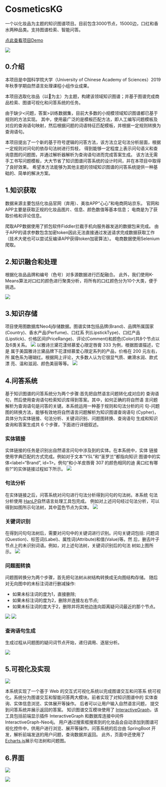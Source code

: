 # CosmeticsKG
一个以化妆品为主题的知识图谱项目。目前包含3000节点，15000边，口红和香水两种品类。支持图谱检索、智能问答。

[点此查看项目Demo](http://60.205.227.226:8080/CosmeticsKG-Web/)

![](images/exampleKG.jpg)
## 0.介绍
本项目是中国科学院大学（University of Chinese Academy of Sciences）2019年秋季学期自然语言处理课程小组作业成果。

本项目选取化妆品（以💄为主）为主题，构建该领域知识图谱；并基于图谱完成商品检索、图谱可视化和问答系统的任务。

由于缺少<问题，答案>训练数据集，目前大多数的小规模领域知识图谱都已基于规则的方法实现。
其中，使用最广泛的是模板匹配方法，即人工编写问题模板及对应的查询语句映射，然后根据问题的词语特征匹配模板，并根据一定规则转换为查询语句。

本项目提出了一个新的基于符号逻辑的问答方法，该方法立足句法分析层面，根据一定规则对问句的依存句法树进行剪枝，
得到能够一定程度上表示问句语义和查询意图的问题图，并通过解析器解析为查询语句进而完成答案生成。
该方法无需手工书写问题模板，大大节省了知识图谱问答系统的设计时间，并在本项目中取得了良好效果。
希望本方法能够为其他主题的领域知识图谱的问答系统提供一种基础的、简单的解决方案。

## 1.知识获取
数据来源主要包括化妆品官网（弃用）、美妆APP“心心”和电商网站京东。
官网和APP主要是获取正规的化妆品图片、信息、颜色数值等基本信息；
电商是为了获取价格和评论信息。

爬取APP数据使用了抓包软件Fiddler拦截手机向服务器发送的数据包来完成。
由于APP的请求参数包含加密token因此无法直接通过发送请求完成数据获取工作（技术大佬也可以尝试反编译APP获得token加密算法）。
电商数据使用Selenium爬取。
## 2.知识融合和处理
根据化妆品品牌和编号（色号）对多源数据进行匹配融合。
此外，我们使用K-Means算法对口红的颜色进行聚类分析，将所有的口红颜色分为10个大类，便于挑选。

![](images/color.png)

## 3.知识存储
项目使用图数据库Neo4j存储数据。图谱实体包括品牌(Brand)、品牌所属国家(Country)、香水产品(Perfume)、口红系 列(LipstickType)、口红产品(Lipstick)、价格区间(PriceRange)、评论(Comment)和颜色(Color)共8个节点以及6类关系。
![](images/schema.png)
以雅诗兰黛花漾倾慕爱心限定唇膏 333 为例，根据图谱描述，它是 属于美国雅诗兰黛品牌下花漾倾慕爱心限定系列的产品，价格在 200 元左右，所 属色系为珊瑚红。根据网上评论，大多数人认为它很显气质、嫩滑水润、款式漂 亮、温和滋润、颜色美丽等等。
![](images/example.png)
## 4.问答系统
基于知识图谱的问答系统分为两个步骤:首先把自然语言问题转化成对应的
查询语句，然后使用查询语句检索知识库得到答案。其中，如何正确的将自然语 言问题解析为查询语句是问答的关键。本系统运用一种基于规则和句法分析的问 句-问题图的转换方法，能够有效地将自然语言问题解析为知识图谱查询语句 (Cypher)，具体分为实体链接、句法分析、关键词识别、问题图转换、查询语句 生成和知识查询和答案生成共 6 个步骤，下面进行详细叙述。
### 实体链接
实体链接的任务是识别出自然语言问句中涉及到的实体。在本系统中，实体
链接使用字典匹配的方式完成。例如对于文本“YSL”和“圣罗兰”都指向知识 图谱中的实体<label=“Brand”, id=1>。例句“和小羊皮唇膏 307 的颜色相同的迪 奥口红有哪些?”的实体链接过程如下所示。
![](images/question.png)
### 句法分析
在实体链接之后，问答系统对问句进行句法分析得到问句的句法树。本系统
句法分析使用 [HanLP](https://github.com/hankcs/hanlp)自然语言处理工具包完成。 例如对上述问句经过句法分析，可以得到如图所示句法树，其中蓝色节点为实体。
![](images/tree1.png)
### 关键词识别
在得到问句句法树后，需要对问句中的关键词进行识别。问句关键词包括: 问题词(Question)、标签词(Label)、属性词(Attribute)和值(Value)等。然 后，删去叶子节点上的未识别词语。例如，对上述句法树，关键词识别后的句法 树如上图所示。
![](images/tree2.png)
### 问题图转换
问题图转换分为两个步骤，首先把句法树从树结构转换成无向图结构存储。 随后对无向图中的未标注词进行删减操作:
+ 如果未标注词的度为1，直接删除;
+ 如果未标注词的度为2，删除并连接左右节点;
+ 如果未标注词的度大于2，删除并将其他边连向距离疑问词最近的那个节点。

![](images/graph.png)
![](images/graph2.png)

### 查询语句生成
生成过程从问题图的疑问词节点开始，递归调用、逐层分析。

![](images/cypher.png)

## 5.可视化及实现

![](images/web.png)

本系统实现了一个基于 Web 的交互式可视化系统以完成图谱交互和问答系
统可视化。系统分为图谱交互和智能问答两大模块。前者实现了对知识图谱中的 实体查询、实体信息浏览、实体展开等操作。
后者可以让用户输入自然语言问题， 提交到问答系统并展示返回的答案。
知识图谱交互模块使用了 [InteractiveGraph](https://github.com/grapheco/InteractiveGraph)，该工具包括前端显示插件 InteractiveGraph 和数据库连接中间件 InteractiveGraph-Neo4j。
用户通过搜索框搜索到的化妆品会自动添加到图谱可视化控件中，供用户进行浏览、展开等操作。问答系统的后台由 SpringBoot 开发，解析前端发送的用户问题，查询数据并返回。
此外，页面中还使用了 [Echarts.js](https://www.echartsjs.com/en/index.html)展示句法树和问题图。
## 6.界面

![](images/exampleHOME.png)

![](images/exampleqa.png)
